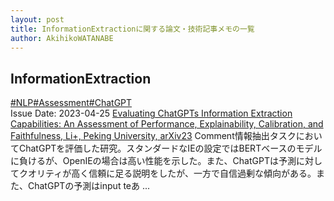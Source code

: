 ```yaml
---
layout: post
title: InformationExtractionに関する論文・技術記事メモの一覧
author: AkihikoWATANABE
---
```

## InformationExtraction
<div class="visible-content">
<a class="button" href="articles/NLP.html">#NLP</a><a class="button" href="articles/Assessment.html">#Assessment</a><a class="button" href="articles/ChatGPT.html">#ChatGPT</a><br><span class="issue_date">Issue Date: 2023-04-25</span>
<a href="https://github.com/AkihikoWatanabe/paper_notes/issues/534">Evaluating ChatGPTs Information Extraction Capabilities: An Assessment of Performance, Explainability, Calibration, and Faithfulness, Li+, Peking University, arXiv23</a>
<span class="snippet"><span>Comment</span>情報抽出タスクにおいてChatGPTを評価した研究。スタンダードなIEの設定ではBERTベースのモデルに負けるが、OpenIEの場合は高い性能を示した。また、ChatGPTは予測に対してクオリティが高く信頼に足る説明をしたが、一方で自信過剰な傾向がある。また、ChatGPTの予測はinput teあ ...</span>
</div>
